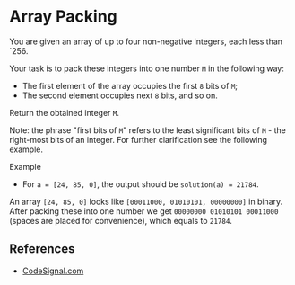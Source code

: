 # Array Packing

You are given an array of up to four non-negative integers, each less than `256.

Your task is to pack these integers into one number `M` in the following way:

* The first element of the array occupies the first `8` bits of `M`;
* The second element occupies next `8` bits, and so on.

Return the obtained integer `M`.

Note: the phrase "first bits of `M`" refers to the least significant bits of `M` - the right-most bits of an integer. For further clarification see the following example.

Example

* For `a = [24, 85, 0]`, the output should be `solution(a) = 21784`.

An array `[24, 85, 0]` looks like `[00011000, 01010101, 00000000]` in binary.  
After packing these into one number we get `00000000 01010101 00011000` (spaces are placed for convenience), which equals to `21784`.

## References
* [CodeSignal.com](https://app.codesignal.com/arcade/code-arcade/corner-of-0s-and-1s/KeMqde6oqfF5wBXxf)